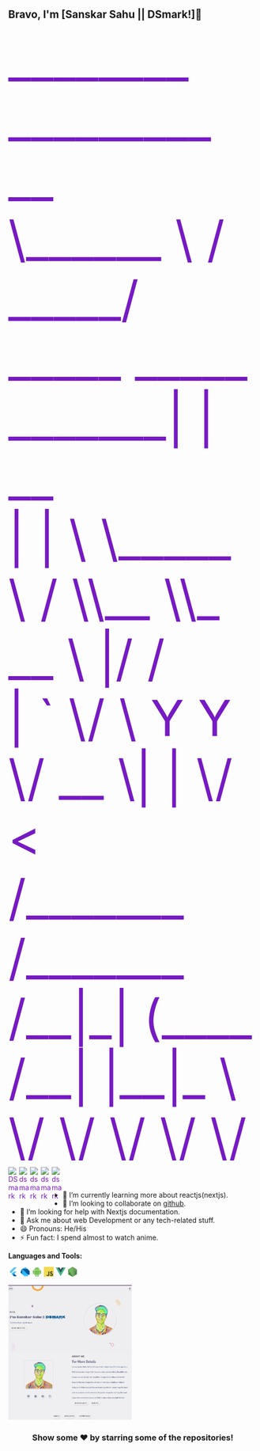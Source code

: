 ## Bravo, I'm [Sanskar Sahu || DSmark!]👋
<div style="font-size:100px;color:#761AC3;">
________    _________                     __    <br>
\______ \  /   _____/ _____ _____ _______|  | __<br>
 |    |  \ \_____  \ /     \\__  \\_  __ \  |/ /<br>
 |    `   \/        \  Y Y  \/ __ \|  | \/    < <br>
/_______  /_______  /__|_|  (____  /__|  |__|_ \<br>
        \/        \/      \/     \/           \/<br>
</div>

<a style="color:#761AC3;" href="https://discord.gg/cm8KvRrJ">
  <img align="left" alt="DSmark" width="22px" src="https://cdn.jsdelivr.net/npm/simple-icons@3.13.0/icons/discord.svg" />
</a>
</a>
<a style="color:#761AC3;" href="https://github.com/DSDarkMark">
  <img align="left" alt="dsmark" width="22px" src="https://cdn.jsdelivr.net/npm/simple-icons@v3/icons/github.svg" />
</a>
<a style="color:#761AC3;" href="https://www.fiverr.com/dsmark_/be-your-a-dedicated-personal-program">
  <img align="left" alt="dsmark" width="22px" src="https://cdn.jsdelivr.net/npm/simple-icons@3.13.0/icons/fiverr.svg" />
</a>
<a style="color:#761AC3;" href="https://www.instagram.com/dsmark_/">
  <img align="left" alt="dsmark" width="22px" src="https://cdn.jsdelivr.net/npm/simple-icons@v3/icons/instagram.svg" />
</a>
<a style="color:#761AC3;" href="https://www.facebook.com/dsdark.mark/">
  <img align="left" alt="dsmark" width="22px" src="https://cdn.jsdelivr.net/npm/simple-icons@v3/icons/facebook.svg" />
</a>
<br/>
<br/>


- 🌱 I’m currently learning more about reactjs(nextjs).
- 👯 I’m looking to collaborate on [github](https://github.com/DSDarkMark/project_short).
- 🤔 I’m looking for help with Nextjs documentation.
- 💬 Ask me about web Development or any tech-related stuff.
- 😄 Pronouns: He/His
- ⚡ Fun fact: I spend almost to watch anime.

**Languages and Tools:**  

<code><img height="20" src="https://raw.githubusercontent.com/github/explore/80688e429a7d4ef2fca1e82350fe8e3517d3494d/topics/flutter/flutter.png"></code>
<code><img height="20" src="https://raw.githubusercontent.com/github/explore/80688e429a7d4ef2fca1e82350fe8e3517d3494d/topics/dart/dart.png"></code>
<code><img height="20" src="https://raw.githubusercontent.com/github/explore/80688e429a7d4ef2fca1e82350fe8e3517d3494d/topics/android/android.png"></code>
<code><img height="20" src="https://raw.githubusercontent.com/github/explore/80688e429a7d4ef2fca1e82350fe8e3517d3494d/topics/javascript/javascript.png"></code>
<code><img height="20" src="https://raw.githubusercontent.com/github/explore/80688e429a7d4ef2fca1e82350fe8e3517d3494d/topics/vue/vue.png"></code>
<code><img height="20" src="https://raw.githubusercontent.com/github/explore/80688e429a7d4ef2fca1e82350fe8e3517d3494d/topics/nodejs/nodejs.png"></code>    

<a href="https://github.com/">
 <img style="text-align:center;max-width:250px;" src="https://github.com/DSDarkMark/project_short/blob/master/dsmarkg.png" />
</a>

<div align="center">

### Show some ❤️ by starring some of the repositories!

</div>

